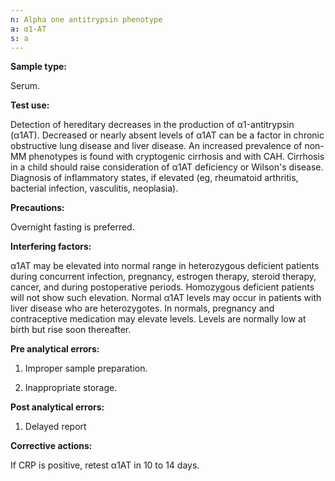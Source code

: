 ```yaml
---
n: Alpha one antitrypsin phenotype
a: α1-AT
s: a
---
```


__Sample type:__ 

Serum. 

__Test use:__ 

Detection of hereditary decreases in the production of α1-antitrypsin (α1AT). Decreased or nearly absent levels of α1AT can be a factor in chronic obstructive lung disease and liver disease. An increased prevalence of non-MM phenotypes is found with cryptogenic cirrhosis and with CAH. Cirrhosis in a child should raise consideration of α1AT deficiency or Wilson's disease. Diagnosis of inflammatory states, if elevated (eg, rheumatoid arthritis, bacterial infection, vasculitis, neoplasia).

__Precautions:__

Overnight fasting is preferred. 

__Interfering factors:__ 

α1AT may be elevated into normal range in heterozygous deficient patients during concurrent infection, pregnancy, estrogen therapy, steroid therapy, cancer, and during postoperative periods. Homozygous deficient patients will not show such elevation. Normal α1AT levels may occur in patients with liver disease who are heterozygotes. In normals, pregnancy and contraceptive medication may elevate levels. Levels are normally low at birth but rise soon thereafter.

__Pre analytical errors:__ 

1) Improper sample preparation.

2) Inappropriate storage. 

__Post analytical errors:__ 

1) Delayed report 

__Corrective actions:__ 

If CRP is positive, retest α1AT in 10 to 14 days. 